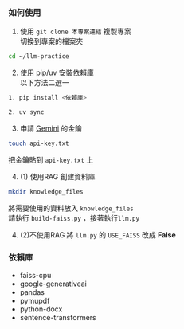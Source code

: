 ### 如何使用
1. 使用 `git clone 本專案連結` 複製專案  
切換到專案的檔案夾  
```bash
cd ~/llm-practice
```

2. 使用 pip/uv 安裝依賴庫  
以下方法二選一
```bash
1. pip install <依賴庫>  

2. uv sync
```

3. 申請 [Gemini](https://ai.google.dev/) 的金鑰
```bash
touch api-key.txt
```
把金鑰貼到 `api-key.txt` 上  

4. (1) 使用RAG
創建資料庫  
```bash
mkdir knowledge_files
```
將需要使用的資料放入 `knowledge_files`  
請執行 `build-faiss.py` ，接著執行`llm.py`

4. (2)不使用RAG
將 `llm.py` 的 `USE_FAISS` 改成 **False**

### 依賴庫
- faiss-cpu
- google-generativeai
- pandas
- pymupdf
- python-docx
- sentence-transformers
